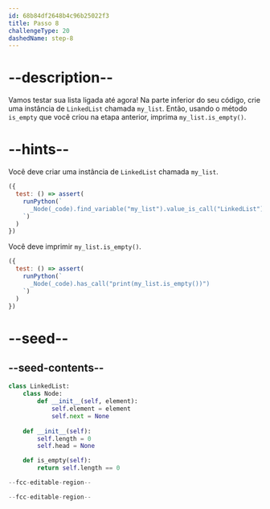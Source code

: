 ```yaml
---
id: 68b84df2648b4c96b25022f3
title: Passo 8
challengeType: 20
dashedName: step-8
---
```


# --description--

Vamos testar sua lista ligada até agora! Na parte inferior do seu código, crie uma instância de `LinkedList` chamada `my_list`. Então, usando o método `is_empty` que você criou na etapa anterior, imprima `my_list.is_empty()`.

# --hints--

Você deve criar uma instância de `LinkedList` chamada `my_list`.

```js
({
  test: () => assert(
    runPython(`
      _Node(_code).find_variable("my_list").value_is_call("LinkedList")
    `)
  )
})
```

Você deve imprimir `my_list.is_empty()`.

```js
({
  test: () => assert(
    runPython(`
      _Node(_code).has_call("print(my_list.is_empty())")
    `)
  )
})
```

# --seed--

## --seed-contents--

```py
class LinkedList:
    class Node:
        def __init__(self, element):
            self.element = element
            self.next = None
            
    def __init__(self):
        self.length = 0
        self.head = None

    def is_empty(self):
        return self.length == 0

--fcc-editable-region--

--fcc-editable-region--
```
